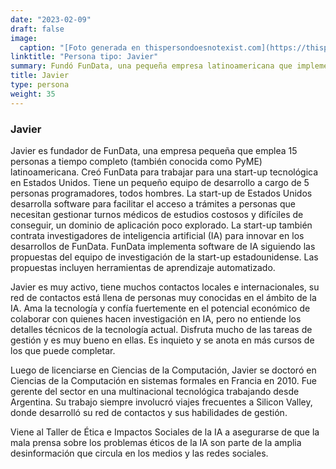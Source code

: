```yaml
---
date: "2023-02-09"
draft: false
image:
  caption: "[Foto generada en thispersondoesnotexist.com](https://thispersondoesnotexist.com/)"
linktitle: "Persona tipo: Javier"
summary: Fundó FunData, una pequeña empresa latinoamericana que implementa software de IA en el ámbito médico siguiendo las propuestas de un equipo de investigación con sede en EEUU. Javier está muy bien conectado en el campo de la IA y cree firmemente en el potencial económico de colaborar con quienes realizan investigaciones en IA, pero no comprende los detalles técnicos de la tecnología actual.
title: Javier
type: persona
weight: 35
---
```


### Javier

Javier es fundador de FunData, una empresa pequeña que emplea 15 personas a tiempo completo (también conocida como PyME) latinoamericana. Creó FunData para trabajar para una start-up tecnológica en Estados Unidos. Tiene un pequeño equipo de desarrollo a cargo de 5 personas programadores, todos hombres. La start-up de Estados Unidos desarrolla software para facilitar el acceso a trámites a personas que necesitan gestionar turnos médicos de estudios costosos y difíciles de conseguir, un dominio de aplicación poco explorado. La start-up también contrata investigadores de inteligencia artificial (IA) para innovar en los desarrollos de FunData. FunData implementa software de IA siguiendo las propuestas del equipo de investigación de la start-up estadounidense. Las propuestas incluyen herramientas de aprendizaje automatizado. 

Javier es muy activo, tiene muchos contactos locales e internacionales, su red de contactos está llena de personas muy conocidas en el ámbito de la IA. Ama la tecnología y confía fuertemente en el potencial económico de colaborar con quienes hacen investigación en IA, pero no entiende los detalles técnicos de la tecnología actual. Disfruta mucho de las tareas de gestión y es muy bueno en ellas. Es inquieto y se anota en más cursos de los que puede completar.

Luego de licenciarse en Ciencias de la Computación, Javier se doctoró en Ciencias de la Computación en sistemas formales en Francia en 2010. Fue gerente del sector en una multinacional tecnológica trabajando desde Argentina. Su trabajo siempre involucró viajes frecuentes a Silicon Valley, donde desarrolló su red de contactos y sus habilidades de gestión.

Viene al Taller de Ética e Impactos Sociales de la IA a asegurarse de que la mala prensa sobre los problemas éticos de la IA son parte de la amplia desinformación que circula en los medios y las redes sociales.

